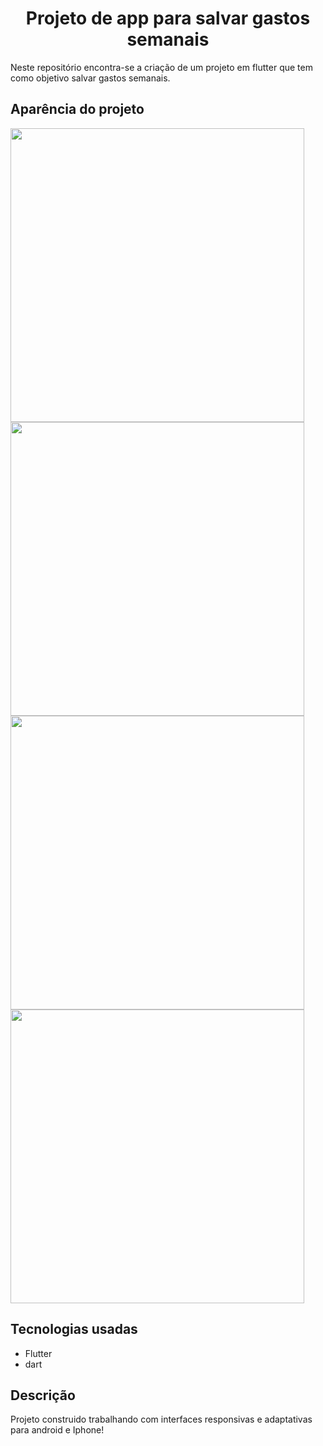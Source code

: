 <h1 align="center">Projeto de app para salvar gastos semanais</h1> 
Neste repositório encontra-se a criação de um projeto em flutter que tem como objetivo salvar gastos semanais.

## Aparência do projeto
<img width = "470" src="/imgs/post1.PNG"><br>
<img width = "470" src="/imgs/post2.PNG"><br>
<img width = "470" src="/imgs/post3.PNG"><br>
<img width = "470" src="/imgs/post4.PNG"><br>

## Tecnologias usadas

- Flutter
- dart

## Descrição

Projeto construido trabalhando com interfaces responsivas e adaptativas para android e Iphone!
